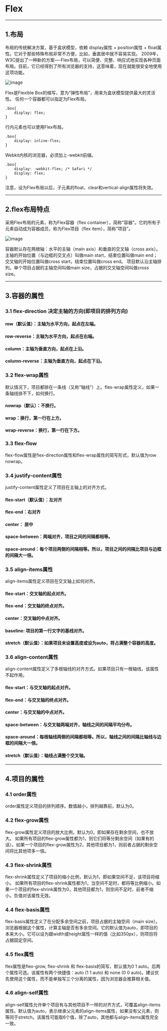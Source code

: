 # Flex

---

## 1.布局

布局的传统解决方案，基于盒状模型，依赖 display属性 + position属性 + float属性。它对于那些特殊布局非常不方便，比如，垂直居中就不容易实现。
2009年，W3C提出了一种新的方案—-Flex布局，可以简便、完整、响应式地实现各种页面布局。目前，它已经得到了所有浏览器的支持，这意味着，现在就能很安全地使用这项功能。

![image](http://www.runoob.com/wp-content/uploads/2015/07/8712d713c7d0b884a5cb9770efc422b4.jpg)

Flex是Flexible Box的缩写，意为”弹性布局”，用来为盒状模型提供最大的灵活性。
任何一个容器都可以指定为Flex布局。

    .box{
        display: flex;
    }

行内元素也可以使用Flex布局。

    .box{
        display: inline-flex;
    }

Webkit内核的浏览器，必须加上-webkit前缀。

    .box{
        display: -webkit-flex; /* Safari */
        display: flex;
    }

注意，设为Flex布局以后，子元素的float、clear和vertical-align属性将失效。

---

## 2.flex布局特点

采用Flex布局的元素，称为Flex容器（flex container），简称”容器”。它的所有子元素自动成为容器成员，称为Flex项目（flex item），简称”项目”。

![image](http://www.runoob.com/wp-content/uploads/2015/07/3791e575c48b3698be6a94ae1dbff79d.png)

容器默认存在两根轴：水平的主轴（main axis）和垂直的交叉轴（cross axis）。主轴的开始位置（与边框的交叉点）叫做main start，结束位置叫做main end；交叉轴的开始位置叫做cross start，结束位置叫做cross end。
项目默认沿主轴排列。单个项目占据的主轴空间叫做main size，占据的交叉轴空间叫做cross size。

---

## 3.容器的属性

### 3.1 flex-direction 决定主轴的方向(即项目的排列方向)

#### row（默认值）：主轴为水平方向，起点在左端。
#### row-reverse：主轴为水平方向，起点在右端。
#### column：主轴为垂直方向，起点在上沿。
#### column-reverse：主轴为垂直方向，起点在下沿。

### 3.2 flex-wrap属性

默认情况下，项目都排在一条线（又称”轴线”）上。flex-wrap属性定义，如果一条轴线排不下，如何换行。

#### nowrap（默认）：不换行。
#### wrap：换行，第一行在上方。
#### wrap-reverse：换行，第一行在下方。

### 3.3 flex-flow

flex-flow属性是flex-direction属性和flex-wrap属性的简写形式，默认值为row nowrap。

### 3.4 justify-content属性

justify-content属性定义了项目在主轴上的对齐方式。

#### flex-start（默认值）：左对齐
#### flex-end：右对齐
#### center： 居中
#### space-between：两端对齐，项目之间的间隔都相等。
#### space-around：每个项目两侧的间隔相等。所以，项目之间的间隔比项目与边框的间隔大一倍。

### 3.5 align-items属性

align-items属性定义项目在交叉轴上如何对齐。

#### flex-start：交叉轴的起点对齐。
#### flex-end：交叉轴的终点对齐。
#### center：交叉轴的中点对齐。
#### baseline: 项目的第一行文字的基线对齐。
#### stretch（默认值）：如果项目未设置高度或设为auto，将占满整个容器的高度。

### 3.6 align-content属性

align-content属性定义了多根轴线的对齐方式。如果项目只有一根轴线，该属性不起作用。

#### flex-start：与交叉轴的起点对齐。
#### flex-end：与交叉轴的终点对齐。
#### center：与交叉轴的中点对齐。
#### space-between：与交叉轴两端对齐，轴线之间的间隔平均分布。
#### space-around：每根轴线两侧的间隔都相等。所以，轴线之间的间隔比轴线与边框的间隔大一倍。
#### stretch（默认值）：轴线占满整个交叉轴。

---

## 4.项目的属性

### 4.1 order属性

order属性定义项目的排列顺序。数值越小，排列越靠前，默认为0。

### 4.2 flex-grow属性

flex-grow属性定义项目的放大比例，默认为0，即如果存在剩余空间，也不放大。
如果所有项目的flex-grow属性都为1，则它们将等分剩余空间（如果有的话）。如果一个项目的flex-grow属性为2，其他项目都为1，则前者占据的剩余空间将比其他项多一倍。

### 4.3 flex-shrink属性

flex-shrink属性定义了项目的缩小比例，默认为1，即如果空间不足，该项目将缩小。
如果所有项目的flex-shrink属性都为1，当空间不足时，都将等比例缩小。如果一个项目的flex-shrink属性为0，其他项目都为1，则空间不足时，前者不缩小。负值对该属性无效。

### 4.4 flex-basis属性

flex-basis属性定义了在分配多余空间之前，项目占据的主轴空间（main size）。浏览器根据这个属性，计算主轴是否有多余空间。它的默认值为auto，即项目的本来大小。它可以设为跟width或height属性一样的值（比如350px），则项目将占据固定空间。

### 4.5 flex属性

flex属性是flex-grow, flex-shrink 和 flex-basis的简写，默认值为0 1 auto。后两个属性可选。该属性有两个快捷值：auto (1 1 auto) 和 none (0 0 auto)。建议优先使用这个属性，而不是单独写三个分离的属性，因为浏览器会推算相关值。

### 4.6 align-self属性

align-self属性允许单个项目有与其他项目不一样的对齐方式，可覆盖align-items属性。默认值为auto，表示继承父元素的align-items属性，如果没有父元素，则等同于stretch。该属性可能取6个值，除了auto，其他都与align-items属性完全一致。
